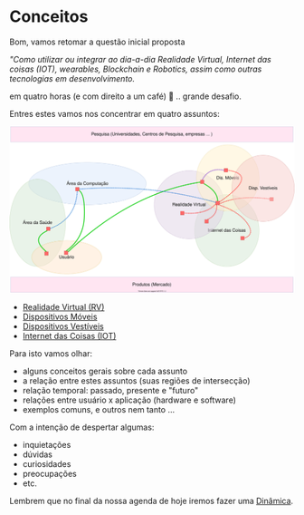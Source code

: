 # Conceitos

Bom, vamos retomar a questão inicial proposta  

  *"Como utilizar ou integrar ao dia-a-dia Realidade Virtual, Internet das coisas (IOT), wearables, Blockchain e Robotics, assim como outras tecnologias em desenvolvimento.*  

em quatro horas (e com direito a um café) 🙁 .. grande desafio.  

Entres estes vamos nos concentrar em quatro assuntos:

<!-- [FIXME: figura não aparece na Web] -->  
![Conceitos](Areas.drawio.svg "Conceitos")  

- [Realidade Virtual (RV)](./RealidadeVirtual.md "Conceitos sobre Realidade Virtual (RV)")  
- [Dispositivos Móveis](./DispositivosMoveis.md "Conceitos sobre Dispositivos Móveis")  
- [Dispositivos Vestíveis](./DispositivosVestiveis.md "Conceitos sobre Dispositivos Vestíveis")  
- [Internet das Coisas (IOT)](./InternetDasCoisas.md "Conceitos sobre Internet das Coisas")  

Para isto vamos olhar:  

- alguns conceitos gerais sobre cada assunto  
- a relação entre estes assuntos (suas regiões de intersecção)  
- relação temporal: passado, presente e "futuro"  
- relações entre usuário x aplicação (hardware e software)  
- exemplos comuns, e outros nem tanto ...  

Com a intenção de despertar algumas:

- inquietações  
- dúvidas
- curiosidades
- preocupações
- etc.

Lembrem que no final da nossa agenda de hoje iremos fazer uma [Dinâmica](../Dinamica/README.md "Dinâmica").  
